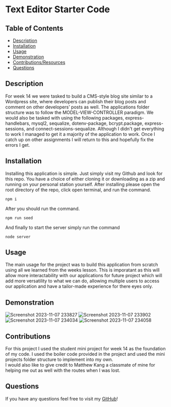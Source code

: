 # Text Editor Starter Code

 ## Table of Contents
 - [Description](#description)
 - [Installation](#installation)
 - [Usage](#usage)
 - [Demonstration](#demonstration)
 - [Contributions/Resources](#contributions)
 - [Questions](#questions)

 ## Description
For week 14 we were tasked to build a CMS-style blog site similar to a Wordpress site, where developers can publish their blog posts and comment on other developers’ posts as well. The applications folder structure was to follow the MODEL-VIEW-CONTROLLER paradigm. We would also be tasked with using the following packages, express-handlebars, mysql2, sequalize, dotenv-package, bcrypt.package, express-sessions, and connect-sessions-sequalize. Although I didn't get everything to work I managed to get it a majority of the application to work. Once I catch up on other assignments I will return to this and hopefully fix the errors I get.

 ## Installation
 Installing this application is simple. Just simply visit my Github and look for this repo. You have a choice of either cloning it or downloading as a zip and running on your personal station yourself. After installing please open the root directory of the repo, click open terminal, and run the command.
```
npm i
```
After you should run the command. 
```
npm run seed
```
And finally to start the server simply run the command 
```
node server
```

 ## Usage
The main usage for the project was to build this application from scratch using all we learned from the weeks lesson. This is imporatant as this will allow more interactability with our applications for future project which will add more versatility to what we can do, allowing multiple users to access our application and have a tailor-made experience for there eyes only.

## Demonstration
![Screenshot 2023-11-07 233827](https://github.com/Pixls112/Phils-Tech-Blog/assets/135586632/8c89bd89-4619-4d07-8032-08d69bc696d9)
![Screenshot 2023-11-07 233902](https://github.com/Pixls112/Phils-Tech-Blog/assets/135586632/e67fab48-009e-4873-8c54-5eb6feb8bf6a)
![Screenshot 2023-11-07 234034](https://github.com/Pixls112/Phils-Tech-Blog/assets/135586632/3cbae293-0d42-48d2-b764-6e8b45cf5605)
![Screenshot 2023-11-07 234058](https://github.com/Pixls112/Phils-Tech-Blog/assets/135586632/01df70e8-bdb0-4bec-a1c8-4177343e584e)

 ## Contributions
 For this project I used the student mini project for week 14 as the foundation of my code. I used the boiler code provided in the project and used the mini projects folder structure to implement into my own.<br />
 I would also like to give credit to Matthew Kang a classmate of mine for helping me out as well with the routes when I was lost.

 ## Questions
 If you have any questions feel free to visit my [GitHub](https://github.com/Pixls112)!